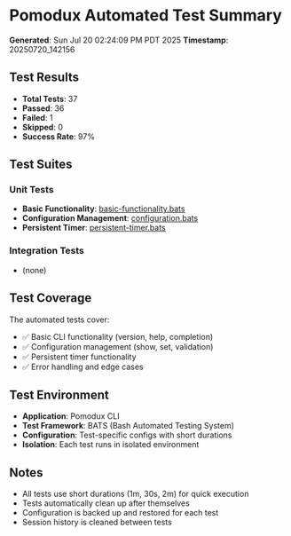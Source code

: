 # Pomodux Automated Test Summary

**Generated**: Sun Jul 20 02:24:09 PM PDT 2025
**Timestamp**: 20250720_142156

## Test Results

- **Total Tests**: 37
- **Passed**: 36
- **Failed**: 1
- **Skipped**: 0
- **Success Rate**: 97%

## Test Suites

### Unit Tests
- **Basic Functionality**: [basic-functionality.bats](/home/ritchie/workspace/pomodux/tests/reports/basic-functionality-20250720_142156.tap)
- **Configuration Management**: [configuration.bats](/home/ritchie/workspace/pomodux/tests/reports/configuration-20250720_142156.tap)
- **Persistent Timer**: [persistent-timer.bats](/home/ritchie/workspace/pomodux/tests/reports/persistent-timer-20250720_142156.tap)

### Integration Tests
- (none)

## Test Coverage

The automated tests cover:

- ✅ Basic CLI functionality (version, help, completion)
- ✅ Configuration management (show, set, validation)
- ✅ Persistent timer functionality
- ✅ Error handling and edge cases

## Test Environment

- **Application**: Pomodux CLI
- **Test Framework**: BATS (Bash Automated Testing System)
- **Configuration**: Test-specific configs with short durations
- **Isolation**: Each test runs in isolated environment

## Notes

- All tests use short durations (1m, 30s, 2m) for quick execution
- Tests automatically clean up after themselves
- Configuration is backed up and restored for each test
- Session history is cleaned between tests

